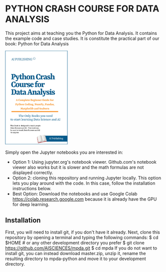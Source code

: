 # PYTHON CRASH COURSE FOR DATA ANALYSIS
This project aims at teaching you the Python for Data Analysis. It contains the example code and case studies. It is constitute the practical part of our book: Python for Data Analysis

<img src="AIPUBLISHING_lbpda_VN.jpg" width="200">

Simply open the Jupyter notebooks you are interested in:
* Option 1: Using jupyter.org's notebook viewer. Github.com's notebook viewer also works but it is slower and the math formulas are not displayed correctly.
* Option 2: cloning this repository and running Jupyter locally. This option lets you play around with the code. In this case, follow the installation instructions below.
* Best Option: Download the notebooks and use Google Colab https://colab.research.google.com because it is already have the GPU for deep learning.

## Installation
First, you will need to install git, if you don't have it already.
Next, clone this repository by opening a terminal and typing the following commands:
$ cd $HOME  # or any other development directory you prefer 
$ git clone https://github.com/AISCIENCES/mpda.git 
$ cd mpda 
If you do not want to install git, you can instead download master.zip, unzip it, rename the resulting directory to mpda-python and move it to your development directory.

